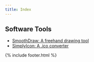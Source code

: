 ```yaml
---
title: Index
---
```


## Software Tools
* [SmoothDraw: A freehand drawing tool](smoothdraw/)
* [SimplyIcon: A .ico converter](simplyicon/)

{% include footer.html %}

